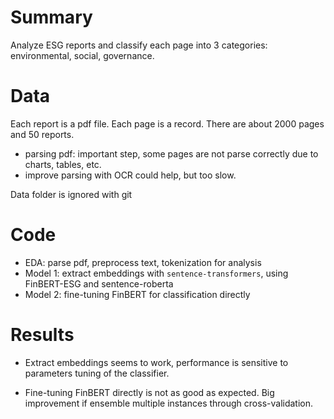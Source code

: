 # Summary

Analyze ESG reports and classify each page into 3 categories: environmental, social, governance.

# Data

Each report is a pdf file. Each page is a record. There are about 2000 pages and 50 reports.

- parsing pdf: important step, some pages are not parse correctly due to charts, tables, etc.
- improve parsing with OCR could help, but too slow.

Data folder is ignored with git

# Code

- EDA: parse pdf, preprocess text, tokenization for analysis
- Model 1: extract embeddings with `sentence-transformers`, using FinBERT-ESG and sentence-roberta
- Model 2: fine-tuning FinBERT for classification directly

# Results

- Extract embeddings seems to work, performance is sensitive to parameters tuning of the classifier.

- Fine-tuning FinBERT directly is not as good as expected. Big improvement if ensemble multiple instances through cross-validation.
